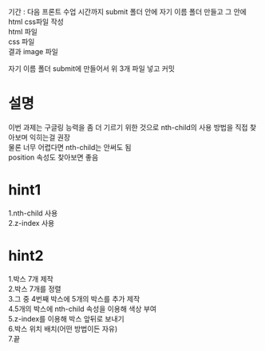 기간 : 다음 프론트 수업 시간까지
submit 폴더 안에 자기 이름 폴더 만들고 그 안에 html css파일 작성
<br/>
html 파일
<br/>
css 파일
<br/>
결과 image 파일
<br/>

자기 이름 폴더 submit에 만들어서 위 3개 파일 넣고 커밋

# 설명

이번 과제는 구글링 능력을 좀 더 기르기 위한 것으로 nth-child의 사용 방법을 직접 찾아보며 익히는걸 권장
<br/>물론 너무 어렵다면 nth-child는 안써도 됨
<br/>
position 속성도 찾아보면 좋음

# hint1

1.nth-child 사용<br/>
2.z-index 사용

# hint2

1.박스 7개 제작<br/> 2.박스 7개를 정렬<br/> 3.그 중 4번째 박스에 5개의 박스를 추가 제작<br/>
4.5개의 박스에 nth-child 속성을 이용해 색상 부여<br/>
5.z-index를 이용해 박스 앞뒤로 보내기<br/> 6.박스 위치 배치(어떤 방법이든 자유)<br/> 7.끝<br/>
